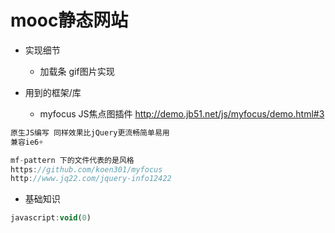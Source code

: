 # mooc静态网站

- 实现细节

  - 加载条 gif图片实现

- 用到的框架/库

  - myfocus JS焦点图插件 <http://demo.jb51.net/js/myfocus/demo.html#3>

```javascript
原生JS编写 同样效果比jQuery更流畅简单易用
兼容ie6+

mf-pattern 下的文件代表的是风格
https://github.com/koen301/myfocus
http://www.jq22.com/jquery-info12422
```

- 基础知识

```javascript
javascript:void(0)
```
